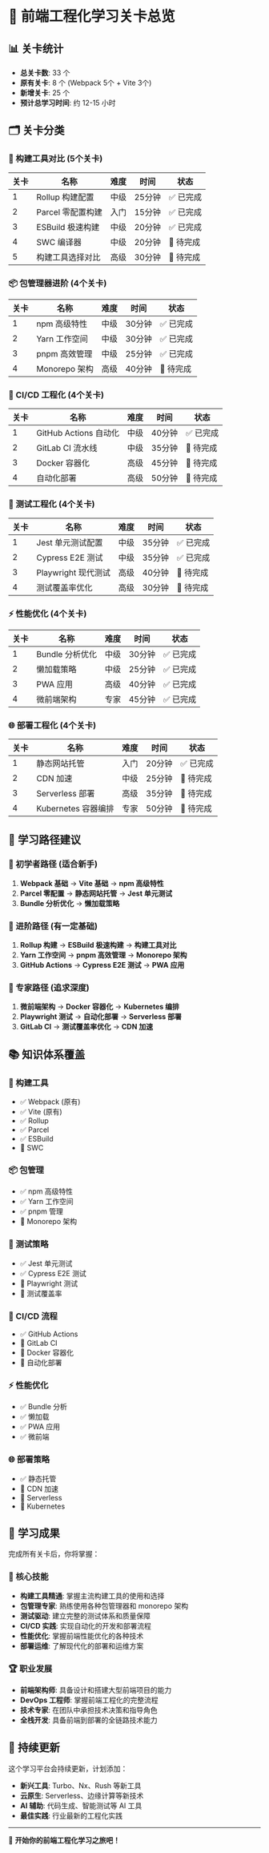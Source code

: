 # 🎯 前端工程化学习关卡总览

## 📊 关卡统计

- **总关卡数**: 33 个
- **原有关卡**: 8 个 (Webpack 5个 + Vite 3个)
- **新增关卡**: 25 个
- **预计总学习时间**: 约 12-15 小时

## 🗂️ 关卡分类

### 🔧 构建工具对比 (5个关卡)
| 关卡 | 名称 | 难度 | 时间 | 状态 |
|------|------|------|------|------|
| 1 | Rollup 构建配置 | 中级 | 25分钟 | ✅ 已完成 |
| 2 | Parcel 零配置构建 | 入门 | 15分钟 | ✅ 已完成 |
| 3 | ESBuild 极速构建 | 中级 | 20分钟 | ✅ 已完成 |
| 4 | SWC 编译器 | 中级 | 20分钟 | 🚧 待完成 |
| 5 | 构建工具选择对比 | 高级 | 30分钟 | 🚧 待完成 |

### 📦 包管理器进阶 (4个关卡)
| 关卡 | 名称 | 难度 | 时间 | 状态 |
|------|------|------|------|------|
| 1 | npm 高级特性 | 中级 | 30分钟 | ✅ 已完成 |
| 2 | Yarn 工作空间 | 中级 | 30分钟 | ✅ 已完成 |
| 3 | pnpm 高效管理 | 中级 | 25分钟 | ✅ 已完成 |
| 4 | Monorepo 架构 | 高级 | 40分钟 | 🚧 待完成 |

### 🚀 CI/CD 工程化 (4个关卡)
| 关卡 | 名称 | 难度 | 时间 | 状态 |
|------|------|------|------|------|
| 1 | GitHub Actions 自动化 | 中级 | 40分钟 | ✅ 已完成 |
| 2 | GitLab CI 流水线 | 中级 | 35分钟 | 🚧 待完成 |
| 3 | Docker 容器化 | 高级 | 45分钟 | 🚧 待完成 |
| 4 | 自动化部署 | 高级 | 50分钟 | 🚧 待完成 |

### 🧪 测试工程化 (4个关卡)
| 关卡 | 名称 | 难度 | 时间 | 状态 |
|------|------|------|------|------|
| 1 | Jest 单元测试配置 | 中级 | 35分钟 | ✅ 已完成 |
| 2 | Cypress E2E 测试 | 中级 | 35分钟 | ✅ 已完成 |
| 3 | Playwright 现代测试 | 高级 | 40分钟 | 🚧 待完成 |
| 4 | 测试覆盖率优化 | 高级 | 30分钟 | 🚧 待完成 |

### ⚡ 性能优化 (4个关卡)
| 关卡 | 名称 | 难度 | 时间 | 状态 |
|------|------|------|------|------|
| 1 | Bundle 分析优化 | 中级 | 30分钟 | ✅ 已完成 |
| 2 | 懒加载策略 | 中级 | 25分钟 | ✅ 已完成 |
| 3 | PWA 应用 | 高级 | 40分钟 | ✅ 已完成 |
| 4 | 微前端架构 | 专家 | 45分钟 | ✅ 已完成 |

### 🌐 部署工程化 (4个关卡)
| 关卡 | 名称 | 难度 | 时间 | 状态 |
|------|------|------|------|------|
| 1 | 静态网站托管 | 入门 | 20分钟 | ✅ 已完成 |
| 2 | CDN 加速 | 中级 | 25分钟 | 🚧 待完成 |
| 3 | Serverless 部署 | 高级 | 35分钟 | 🚧 待完成 |
| 4 | Kubernetes 容器编排 | 专家 | 50分钟 | 🚧 待完成 |

## 🎯 学习路径建议

### 🌟 初学者路径 (适合新手)
1. **Webpack 基础** → **Vite 基础** → **npm 高级特性**
2. **Parcel 零配置** → **静态网站托管** → **Jest 单元测试**
3. **Bundle 分析优化** → **懒加载策略**

### 🚀 进阶路径 (有一定基础)
1. **Rollup 构建** → **ESBuild 极速构建** → **构建工具对比**
2. **Yarn 工作空间** → **pnpm 高效管理** → **Monorepo 架构**
3. **GitHub Actions** → **Cypress E2E 测试** → **PWA 应用**

### 💪 专家路径 (追求深度)
1. **微前端架构** → **Docker 容器化** → **Kubernetes 编排**
2. **Playwright 测试** → **自动化部署** → **Serverless 部署**
3. **GitLab CI** → **测试覆盖率优化** → **CDN 加速**

## 📚 知识体系覆盖

### 🔧 构建工具
- ✅ Webpack (原有)
- ✅ Vite (原有)  
- ✅ Rollup
- ✅ Parcel
- ✅ ESBuild
- 🚧 SWC

### 📦 包管理
- ✅ npm 高级特性
- ✅ Yarn 工作空间
- ✅ pnpm 管理
- 🚧 Monorepo 架构

### 🧪 测试策略
- ✅ Jest 单元测试
- ✅ Cypress E2E 测试
- 🚧 Playwright 测试
- 🚧 测试覆盖率

### 🚀 CI/CD 流程
- ✅ GitHub Actions
- 🚧 GitLab CI
- 🚧 Docker 容器化
- 🚧 自动化部署

### ⚡ 性能优化
- ✅ Bundle 分析
- ✅ 懒加载
- ✅ PWA 应用
- ✅ 微前端

### 🌐 部署策略
- ✅ 静态托管
- 🚧 CDN 加速
- 🚧 Serverless
- 🚧 Kubernetes

## 🎉 学习成果

完成所有关卡后，你将掌握：

### 🎯 核心技能
- **构建工具精通**: 掌握主流构建工具的使用和选择
- **包管理专家**: 熟练使用各种包管理器和 monorepo 架构
- **测试驱动**: 建立完整的测试体系和质量保障
- **CI/CD 实践**: 实现自动化的开发和部署流程
- **性能优化**: 掌握前端性能优化的各种技术
- **部署运维**: 了解现代化的部署和运维方案

### 🏆 职业发展
- **前端架构师**: 具备设计和搭建大型前端项目的能力
- **DevOps 工程师**: 掌握前端工程化的完整流程
- **技术专家**: 在团队中承担技术决策和指导角色
- **全栈开发**: 具备前端到部署的全链路技术能力

## 🔄 持续更新

这个学习平台会持续更新，计划添加：

- **新兴工具**: Turbo、Nx、Rush 等新工具
- **云原生**: Serverless、边缘计算等新技术
- **AI 辅助**: 代码生成、智能测试等 AI 工具
- **最佳实践**: 行业最新的工程化实践

---

🎯 **开始你的前端工程化学习之旅吧！**